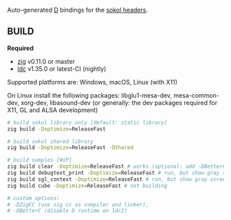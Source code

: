 
Auto-generated [D](https://dlang.org) bindings for the [sokol headers](https://github.com/floooh/sokol).

## BUILD

**Required**

- [zig](https://ziglang.org/download) v0.11.0 or master
- [ldc](https://ldc-developers.github.io) v1.35.0 or latest-CI (nightly)

Supported platforms are: Windows, macOS, Linux (with X11)

On Linux install the following packages: libglu1-mesa-dev, mesa-common-dev, xorg-dev, libasound-dev (or generally: the dev packages required for X11, GL and ALSA development)

```bash
# build sokol library only [default: static library]
zig build -Doptimize=ReleaseFast

# build sokol shared library
zig build -Doptimize=ReleaseFast -DShared

# build samples [WiP]
zig build clear -Doptimize=ReleaseFast # works (optional: add -DBetterC)
zig build debugtext_print -Doptimize=ReleaseFast # run, but show gray screen
zig build sgl_context -Doptimize=ReleaseFast # run, but show gray screen
zig build cube -Doptimize=ReleaseFast # not building

# custom options:
# -DZigCC (use zig cc as compiler and linker),
# -DBetterC (disable D runtime on ldc2)
```